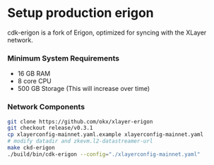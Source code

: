 # Setup production erigon
cdk-erigon is a fork of Erigon, optimized for syncing with the XLayer network.

### Minimum System Requirements
- 16 GB RAM
- 8 core CPU
- 500 GB Storage (This will increase over time) 

### Network Components
``` bash
git clone https://github.com/okx/xlayer-erigon 
git checkout release/v0.3.1
cp xlayerconfig-mainnet.yaml.example xlayerconfig-mainnet.yaml
# modify datadir and zkevm.l2-datastreamer-url
make ckd-erigon
./build/bin/cdk-erigon --config="./xlayerconfig-mainnet.yaml"
```